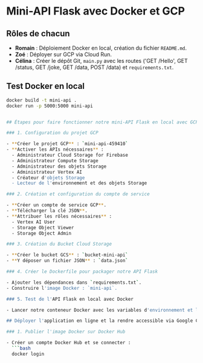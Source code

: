 # Mini-API Flask avec Docker et GCP

## Rôles de chacun

- **Romain** : Déploiement Docker en local, création du fichier `README.md`.
- **Zoé** : Déployer sur GCP via Cloud Run.
- **Célina** : Créer le dépôt Git, `main.py` avec les routes ('GET /Hello', GET /status, GET /joke, GET /data, POST /data) et `requirements.txt`.

## Test Docker en local

```bash
docker build -t mini-api .
docker run -p 5000:5000 mini-api


## Étapes pour faire fonctionner notre mini-API Flask en local avec GCP, Vertex AI et GCS

### 1. Configuration du projet GCP

- **Créer le projet GCP** : `mini-api-459410`
- **Activer les APIs nécessaires** :
  - Administrateur Cloud Storage for Firebase
  - Administrateur Compute Storage
  - Administrateur des objets Storage
  - Administrateur Vertex AI
  - Créateur d'objets Storage
  - Lecteur de l'environnement et des objets Storage

### 2. Création et configuration du compte de service

- **Créer un compte de service GCP**.
- **Télécharger la clé JSON**.
- **Attribuer les rôles nécessaires** :
  - Vertex AI User
  - Storage Object Viewer
  - Storage Object Admin

### 3. Création du Bucket Cloud Storage

- **Créer le bucket GCS** : `bucket-mini-api`
- **Y déposer un fichier JSON** : `data.json`

### 4. Créer le Dockerfile pour packager notre API Flask

- Ajouter les dépendances dans `requirements.txt`.
- Construire l'image Docker : `mini-api`.

### 5. Test de l'API Flask en local avec Docker

- Lancer notre conteneur Docker avec les variables d'environnement et le volume de la clé.

## Déployer l'application en ligne et la rendre accessible via Google Cloud

### 1. Publier l'image Docker sur Docker Hub

- Créer un compte Docker Hub et se connecter :
  ```bash
  docker login




